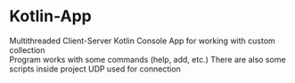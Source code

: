 # Kotlin-App
Multithreaded Client-Server Kotlin Console App for working with custom collection  
Program works with some commands (help, add, etc.)
There are also some scripts inside project
UDP used for connection
